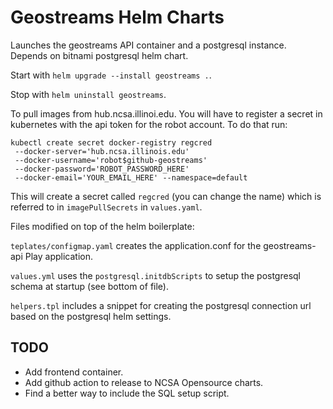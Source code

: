 # Geostreams Helm Charts

Launches the geostreams API container and a postgresql instance. Depends on bitnami postgresql helm chart.

Start with `helm upgrade --install geostreams .`. 

Stop with `helm uninstall geostreams`.

To pull images from hub.ncsa.illinoi.edu. You will have to register a secret in kubernetes with the api token for the 
robot account. To do that run:

```
kubectl create secret docker-registry regcred 
 --docker-server='hub.ncsa.illinois.edu' 
 --docker-username='robot$github-geostreams' 
 --docker-password='ROBOT_PASSWORD_HERE' 
 --docker-email='YOUR_EMAIL_HERE' --namespace=default
```
This will create a secret called `regcred` (you can change the name) which is referred to in `imagePullSecrets` in `values.yaml`.

Files modified on top of the helm boilerplate:

`teplates/configmap.yaml` creates the application.conf for the geostreams-api Play application.

`values.yml` uses the `postgresql.initdbScripts` to setup the postgresql schema at startup (see bottom of file).

`helpers.tpl` includes a snippet for creating the postgresql connection url based on the postgresql helm settings.

## TODO

- Add frontend container.
- Add github action to release to NCSA Opensource charts.
- Find a better way to include the SQL setup script.